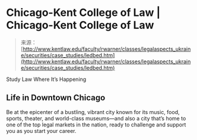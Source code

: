<!--yml
category: 未分类
date: 2024-05-29 12:38:04
-->

# Chicago-Kent College of Law | Chicago-Kent College of Law

> 来源：[http://www.kentlaw.edu/faculty/rwarner/classes/legalaspects_ukraine/securities/case_studies/ledbed.htm](http://www.kentlaw.edu/faculty/rwarner/classes/legalaspects_ukraine/securities/case_studies/ledbed.htm)

Study Law Where It’s Happening

## Life in Downtown Chicago

Be at the epicenter of a bustling, vibrant city known for its music, food, sports, theater, and world-class museums—and also a city that’s home to one of the top legal markets in the nation, ready to challenge and support you as you start your career.